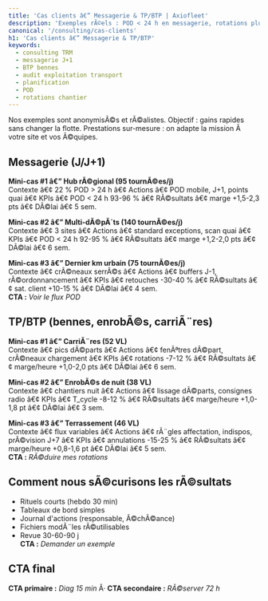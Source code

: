 ```yaml
---
title: 'Cas clients â€” Messagerie & TP/BTP | Axiofleet'
description: 'Exemples rÃ©els : POD < 24 h en messagerie, rotations plus courtes en TP/BTP. Gains mesurÃ©s en 3-6 semaines, sans changer la flotte.'
canonical: '/consulting/cas-clients'
h1: 'Cas clients â€” Messagerie & TP/BTP'
keywords:
  - consulting TRM
  - messagerie J+1
  - BTP bennes
  - audit exploitation transport
  - planification
  - POD
  - rotations chantier
---
```


Nos exemples sont anonymisÃ©s et rÃ©alistes. Objectif : gains rapides sans changer la flotte. Prestations sur-mesure : on adapte la mission Ã  votre site et vos Ã©quipes.

## Messagerie (J/J+1)
**Mini-cas #1 â€” Hub rÃ©gional (95 tournÃ©es/j)**  
Contexte â€¢ 22 % POD > 24 h â€¢ Actions â€¢ POD mobile, J+1, points quai â€¢ KPIs â€¢ POD < 24 h 93-96 % â€¢ RÃ©sultats â€¢ marge +1,5-2,3 pts â€¢ DÃ©lai â€¢ 5 sem.

**Mini-cas #2 â€” Multi-dÃ©pÃ´ts (140 tournÃ©es/j)**  
Contexte â€¢ 3 sites â€¢ Actions â€¢ standard exceptions, scan quai â€¢ KPIs â€¢ POD < 24 h 92-95 % â€¢ RÃ©sultats â€¢ marge +1,2-2,0 pts â€¢ DÃ©lai â€¢ 6 sem.

**Mini-cas #3 â€” Dernier km urbain (75 tournÃ©es/j)**  
Contexte â€¢ crÃ©neaux serrÃ©s â€¢ Actions â€¢ buffers J-1, rÃ©ordonnancement â€¢ KPIs â€¢ retouches -30-40 % â€¢ RÃ©sultats â€¢ sat. client +10-15 % â€¢ DÃ©lai â€¢ 4 sem.  
**CTA :** _Voir le flux POD_

## TP/BTP (bennes, enrobÃ©s, carriÃ¨res)
**Mini-cas #1 â€” CarriÃ¨res (52 VL)**  
Contexte â€¢ pics dÃ©parts â€¢ Actions â€¢ fenÃªtres dÃ©part, crÃ©neaux chargement â€¢ KPIs â€¢ rotations -7-12 % â€¢ RÃ©sultats â€¢ marge/heure +1,0-2,0 pts â€¢ DÃ©lai â€¢ 6 sem.

**Mini-cas #2 â€” EnrobÃ©s de nuit (38 VL)**  
Contexte â€¢ chantiers nuit â€¢ Actions â€¢ lissage dÃ©parts, consignes radio â€¢ KPIs â€¢ T_cycle -8-12 % â€¢ RÃ©sultats â€¢ marge/heure +1,0-1,8 pt â€¢ DÃ©lai â€¢ 3 sem.

**Mini-cas #3 â€” Terrassement (46 VL)**  
Contexte â€¢ flux variables â€¢ Actions â€¢ rÃ¨gles affectation, indispos, prÃ©vision J+7 â€¢ KPIs â€¢ annulations -15-25 % â€¢ RÃ©sultats â€¢ marge/heure +0,8-1,6 pt â€¢ DÃ©lai â€¢ 5 sem.  
**CTA :** _RÃ©duire mes rotations_

## Comment nous sÃ©curisons les rÃ©sultats
- Rituels courts (hebdo 30 min)
- Tableaux de bord simples
- Journal d'actions (responsable, Ã©chÃ©ance)
- Fichiers modÃ¨les rÃ©utilisables
- Revue 30-60-90 j  
**CTA :** _Demander un exemple_

## CTA final
**CTA primaire :** _Diag 15 min_ Â· **CTA secondaire :** _RÃ©server 72 h_